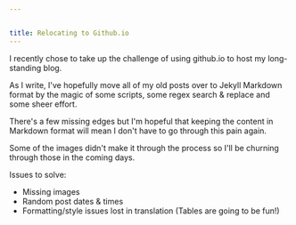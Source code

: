 ```yaml
---


title: Relocating to Github.io
---
```


I recently chose to take up the challenge of using github.io to host my long-standing blog.

As I write, I've hopefully move all of my old posts over to Jekyll Markdown format by the magic of some scripts, some regex search & replace and some sheer effort.

There's a few missing edges but I'm hopeful that keeping the content in Markdown format will mean I don't have to go through this pain again.

Some of the images didn't make it through the process so I'll be churning through those in the coming days.

Issues to solve:
- Missing images
- Random post dates & times
- Formatting/style issues lost in translation (Tables are going to be fun!)
